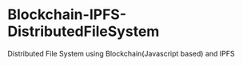 # Blockchain-IPFS-DistributedFileSystem
Distributed File System using Blockchain(Javascript based) and IPFS


